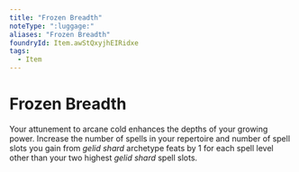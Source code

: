 ```yaml
---
title: "Frozen Breadth"
noteType: ":luggage:"
aliases: "Frozen Breadth"
foundryId: Item.awStQxyjhEIRidxe
tags:
  - Item
---
```


# Frozen Breadth

Your attunement to arcane cold enhances the depths of your growing power. Increase the number of spells in your repertoire and number of spell slots you gain from _gelid shard_ archetype feats by 1 for each spell level other than your two highest _gelid shard_ spell slots.
